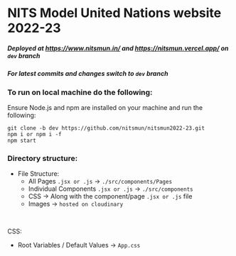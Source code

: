 # NITS Model United Nations website 2022-23
##### Deployed at https://www.nitsmun.in/ and https://nitsmun.vercel.app/ on ``` dev ``` branch
##### For latest commits and changes switch to ``` dev ``` branch
### To run on local machine do the following:
Ensure Node.js and npm are installed on your machine and run the following:
```
git clone -b dev https://github.com/nitsmun/nitsmun2022-23.git
npm i or npm i -f
npm start
```  
### Directory structure:

- File Structure:
  - All Pages `.jsx or .js` -> `./src/components/Pages`
  - Individual Components `.jsx or .js` -> `./src/components`
  - CSS -> Along with the component/page `.jsx or .js` file
  - Images -> `hosted on cloudinary`
<br>

CSS:
  - Root Variables / Default Values -> `App.css`

